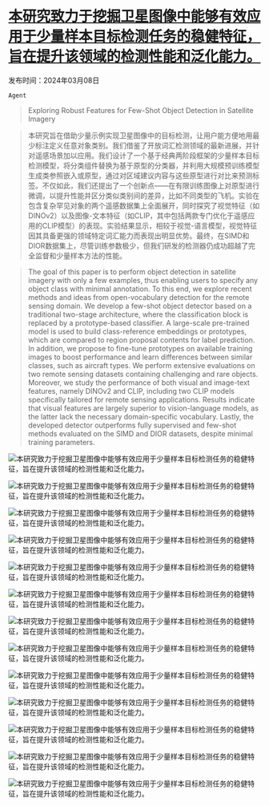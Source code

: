 # [本研究致力于挖掘卫星图像中能够有效应用于少量样本目标检测任务的稳健特征，旨在提升该领域的检测性能和泛化能力。](https://arxiv.org/abs/2403.05381)

发布时间：2024年03月08日

`Agent`

> Exploring Robust Features for Few-Shot Object Detection in Satellite Imagery

> 本研究旨在借助少量示例实现卫星图像中的目标检测，让用户能方便地用最少标注定义任意对象类别。我们借鉴了开放词汇检测领域的最新进展，并针对遥感场景加以应用。我们设计了一个基于经典两阶段框架的少量样本目标检测模型，将分类组件替换为基于原型的分类器，并利用大规模预训练模型生成类参照嵌入或原型，通过对区域建议内容与这些原型进行对比来预测标签。不仅如此，我们还提出了一个创新点——在有限训练图像上对原型进行微调，以提升性能并区分类似类别间的差异，比如不同类型的飞机。实验在包含复杂罕见对象的两个遥感数据集上全面展开，同时探究了视觉特征（如DINOv2）以及图像-文本特征（如CLIP，其中包括两款专门优化于遥感应用的CLIP模型）的表现。实验结果显示，相较于视觉-语言模型，视觉特征因其具备更强的领域特定词汇能力而表现出明显优势。最终，在SIMD和DIOR数据集上，尽管训练参数极少，但我们研发的检测器仍成功超越了完全监督和少量样本方法的性能。

> The goal of this paper is to perform object detection in satellite imagery with only a few examples, thus enabling users to specify any object class with minimal annotation. To this end, we explore recent methods and ideas from open-vocabulary detection for the remote sensing domain. We develop a few-shot object detector based on a traditional two-stage architecture, where the classification block is replaced by a prototype-based classifier. A large-scale pre-trained model is used to build class-reference embeddings or prototypes, which are compared to region proposal contents for label prediction. In addition, we propose to fine-tune prototypes on available training images to boost performance and learn differences between similar classes, such as aircraft types. We perform extensive evaluations on two remote sensing datasets containing challenging and rare objects. Moreover, we study the performance of both visual and image-text features, namely DINOv2 and CLIP, including two CLIP models specifically tailored for remote sensing applications. Results indicate that visual features are largely superior to vision-language models, as the latter lack the necessary domain-specific vocabulary. Lastly, the developed detector outperforms fully supervised and few-shot methods evaluated on the SIMD and DIOR datasets, despite minimal training parameters.

![本研究致力于挖掘卫星图像中能够有效应用于少量样本目标检测任务的稳健特征，旨在提升该领域的检测性能和泛化能力。](../../../paper_images/2403.05381/x1.png)

![本研究致力于挖掘卫星图像中能够有效应用于少量样本目标检测任务的稳健特征，旨在提升该领域的检测性能和泛化能力。](../../../paper_images/2403.05381/x2.png)

![本研究致力于挖掘卫星图像中能够有效应用于少量样本目标检测任务的稳健特征，旨在提升该领域的检测性能和泛化能力。](../../../paper_images/2403.05381/x3.png)

![本研究致力于挖掘卫星图像中能够有效应用于少量样本目标检测任务的稳健特征，旨在提升该领域的检测性能和泛化能力。](../../../paper_images/2403.05381/x4.png)

![本研究致力于挖掘卫星图像中能够有效应用于少量样本目标检测任务的稳健特征，旨在提升该领域的检测性能和泛化能力。](../../../paper_images/2403.05381/x5.png)

![本研究致力于挖掘卫星图像中能够有效应用于少量样本目标检测任务的稳健特征，旨在提升该领域的检测性能和泛化能力。](../../../paper_images/2403.05381/x6.png)

![本研究致力于挖掘卫星图像中能够有效应用于少量样本目标检测任务的稳健特征，旨在提升该领域的检测性能和泛化能力。](../../../paper_images/2403.05381/x7.png)

![本研究致力于挖掘卫星图像中能够有效应用于少量样本目标检测任务的稳健特征，旨在提升该领域的检测性能和泛化能力。](../../../paper_images/2403.05381/x8.png)

![本研究致力于挖掘卫星图像中能够有效应用于少量样本目标检测任务的稳健特征，旨在提升该领域的检测性能和泛化能力。](../../../paper_images/2403.05381/x9.png)

![本研究致力于挖掘卫星图像中能够有效应用于少量样本目标检测任务的稳健特征，旨在提升该领域的检测性能和泛化能力。](../../../paper_images/2403.05381/x10.png)

![本研究致力于挖掘卫星图像中能够有效应用于少量样本目标检测任务的稳健特征，旨在提升该领域的检测性能和泛化能力。](../../../paper_images/2403.05381/x11.png)

![本研究致力于挖掘卫星图像中能够有效应用于少量样本目标检测任务的稳健特征，旨在提升该领域的检测性能和泛化能力。](../../../paper_images/2403.05381/x12.png)

![本研究致力于挖掘卫星图像中能够有效应用于少量样本目标检测任务的稳健特征，旨在提升该领域的检测性能和泛化能力。](../../../paper_images/2403.05381/x13.png)